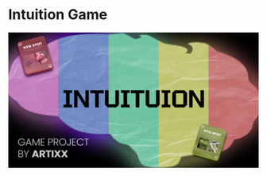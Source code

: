 # Intuition Game <img src="https://cutewallpaper.org/27/brain-gif-wallpaper/via-giphy-wallpaper-iphone-cute-giphy-cute-gif.gif" alt="" width="40" />

<img src="./prev-intuition.jpg" alt=""/>
